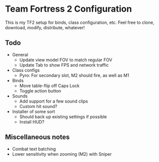 # Team Fortress 2 Configuration

This is my TF2 setup for binds, class configuration, etc. Feel free to clone, download, modify, distribute, whatever!

## Todo

- General
  - Update view model FOV to match regular FOV
  - Update Tab to show FPS and network traffic
- Class configs
  - Pyro: For secondary slot, M2 should fire, as well as M1
- Binds
  - Move table-flip off Caps Lock
  - Toggle action button
- Sounds
  - Add support for a few sound clips
  - Custom hit sound?
- Installer of some sort
  - Should back up existing settings if possible
  - Install HUD?
  
## Miscellaneous notes

- Combat text batching
- Lower sensitivity when zooming (M2) with Sniper